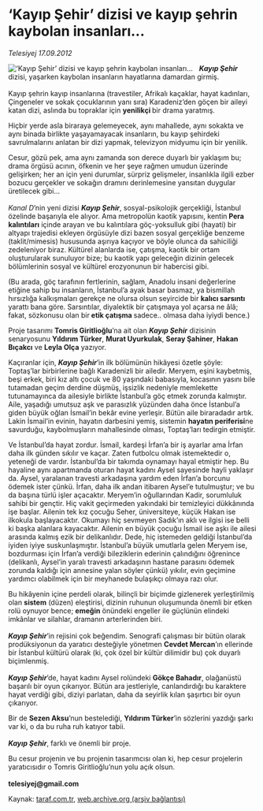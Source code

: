 # ‘Kayıp Şehir’ dizisi ve kayıp şehrin kaybolan insanları... 

*Telesiyej 17.09.2012*

<div class="yazi"><img align="left" alt="‘Kayıp Şehir’ dizisi ve kayıp şehrin kaybolan insanları... " border="0" src="http://www.taraf.com.tr/fotoraflar/makaleler/kayip-sehir-dizisi-ve-kayip-sehrin-kaybolan_8474_orijinal.jpg" style="border-right-width:10px; border-color:#FFFFFF"/><p><b><i>Kayıp Şehir</i></b> dizisi, yaşarken kaybolan insanların hayatlarına damardan girmiş.<br/><br/>Kayıp şehrin kayıp insanlarına (travestiler, Afrikalı kaçaklar, hayat kadınları, Çingeneler ve sokak çocuklarının yanı sıra) Karadeniz’den göçen bir aileyi katan dizi, aslında bu topraklar için <b>yenilikçi </b>bir drama yaratmış.</p>
<p>Hiçbir yerde asla biraraya gelemeyecek, aynı mahallede, aynı sokakta ve aynı binada birlikte yaşayamayacak insanların, bu kayıp şehirdeki savrulmalarını anlatan bir dizi yapmak, televizyon midyumu için bir yenilik. </p>
<p>Cesur, gözü pek, ama aynı zamanda son derece duyarlı bir yaklaşım bu; drama örgüsü acının, öfkenin ve her şeye rağmen umudun üzerinde gelişirken; her an için yeni durumlar, sürpriz gelişmeler, insanlıkla ilgili ezber bozucu gerçekler ve sokağın dramını derinlemesine yansıtan duygular üretilecek gibi...<br/><br/><i>Kanal D</i>’nin yeni dizisi <b><i>Kayıp Şehir</i></b>, sosyal-psikolojik gerçekliği, İstanbul özelinde başarıyla ele alıyor. Ama metropolün kaotik yapısını, kentin<b> Pera kalıntıları</b> içinde arayan ve bu kalıntılara göç-yoksulluk gibi (hayati) bir altyapı trajedisi ekleyen örgüsüyle dizi bazen sosyal gerçekliğe benzeme (taklit/mimesis) hususunda aşırıya kaçıyor ve böyle olunca da sahiciliği zedeleniyor biraz. Kültürel alanlarda ise, çatışma, kaotik bir ortam oluşturularak sunuluyor bize; bu kaotik yapı geleceğin dizinin gelecek bölümlerinin sosyal ve kültürel erozyonunun bir habercisi gibi.</p>
<p>(Bu arada, göç tarafının fertlerinin, sağlam, Anadolu insani değerlerine etiğine sahip bu insanların, İstanbul’a ayak basar basmaz, ya bismillah hırsızlığa kalkışmaları gerekçe ne olursa olsun seyircide bir <b>kalıcı sarsıntı</b> yarattı bana göre. Sarsıntılar, diyalektik bir çatışmaya yol açarsa ne âlâ; fakat, sözkonusu olan bir<b> etik çatışma </b>sadece.. olmasa daha iyiydi bence.)</p>
<p>Proje tasarımı <b>Tomris Giritlioğlu</b>’na ait olan <b><i>Kayıp Şehir</i></b> dizisinin senaryosunu <b>Yıldırım Türker</b>, <b>Murat Uyurkulak</b>, <b>Seray Şahiner</b>, <b>Hakan Bıçakcı</b> ve <b>Leyla Olça</b> yazıyor.</p>
<p>Kaçıranlar için, <b><i>Kayıp Şehir</i></b>’in ilk bölümünün hikâyesi özetle şöyle: Toptaş’lar birbirlerine bağlı Karadenizli bir ailedir. Meryem, eşini kaybetmiş, beşi erkek, biri kız altı çocuk ve 80 yaşındaki babasıyla, kocasının yasını bile tutamadan geçim derdine düşmüş, işsizlik nedeniyle memlekette tutunamayınca da ailesiyle birlikte İstanbul’a göç etmek zorunda kalmıştır. Aile, yaşadığı umutsuz aşk ve parasızlık yüzünden daha önce İstanbul’a giden büyük oğlan İsmail’in bekâr evine yerleşir. Bütün aile biraradadır artık. Lakin İsmail’in evinin, hayatın darbesini yemiş, sistemin <b>hayatın periferisi</b>ne savurduğu, kaybolmuşların mahallesinde olması, Toptaş’ları tedirgin etmiştir.</p>
<p>Ve İstanbul’da hayat zordur. İsmail, kardeşi İrfan’a bir iş ayarlar ama İrfan daha ilk günden sıkılır ve kaçar. Zaten futbolcu olmak istemektedir o, yeteneği de vardır. İstanbul’da bir takımda oynamayı hayal etmiştir hep. Bu hayaline aynı apartmanda oturan hayat kadını Aysel sayesinde hayli yaklaşır da. Aysel, yaralanan travesti arkadaşına yardım eden İrfan’a borcunu ödemek ister çünkü. İrfan, daha ilk andan itibaren Aysel’e tutulmuştur; ve bu da başına türlü işler açacaktır. Meryem’in oğullarından Kadir, sorumluluk sahibi bir gençtir. Hiç vakit geçirmeden yakındaki bir temizleyici dükkânında işe başlar. Ailenin tek kız çocuğu Seher, üniversiteye, küçük Hakan ise ilkokula başlayacaktır. Okumayı hiç sevmeyen Sadık’ın aklı ve ilgisi ise belli ki başka alanlara kayacaktır. Ailenin en büyük çocuğu İsmail ise aşkı ile ailesi arasında kalmış ezik bir delikanlıdır. Dede, hiç istemeden geldiği İstanbul’da iyiden iyiye suskunlaşmıştır. İstanbul’a büyük umutlarla gelen Meryem ise, bozdurması için İrfan’a verdiği bileziklerin ederinin çalındığını öğrenince (delikanlı, Aysel’in yaralı travesti arkadaşının hastane parasını ödemek zorunda kaldığı için annesine yalan söyler çünkü) yıkılır, evin geçimine yardımcı olabilmek için bir meyhanede bulaşıkçı olmaya razı olur.</p>
<p>Bu hikâyenin içine perdeli olarak, bilinçli bir biçimde gizlenerek yerleştirilmiş olan <b>sistem</b> (düzen) eleştirisi, dizinin ruhunun oluşumunda önemli bir etken rolü oynuyor bence; <b>emeğin</b> önündeki engeller ile güçlünün elindeki imkânlar ve silahlar, dramanın arterlerinden biri.<br/><br/><b><i>Kayıp Şehir</i></b>’in rejisini çok beğendim. Senografi çalışması bir bütün olarak prodüksiyonun da yaratıcı desteğiyle yönetmen <b>Cevdet Mercan</b>’ın ellerinde bir İstanbul kültürü olarak (ki, çok özel bir kültür dilimidir bu) çok duyarlı biçimlenmiş.<br/><br/><b><i>Kayıp Şehir</i></b>’de, hayat kadını Aysel rolündeki <b>Gökçe Bahadır</b>, olağanüstü başarılı bir oyun çıkarıyor. Bütün ara jestleriyle, canlandırdığı bu karaktere hayat verdiği gibi, diziyi parlatan, daha da seyirlik kılan şaşırtıcı bir oyun çıkarıyor.</p>
<p>Bir de <b>Sezen Aksu</b>’nun bestelediği, <b>Yıldırım Türker</b>’in sözlerini yazdığı şarkı var ki, o da bu ruha ruh katıyor tabii.<br/><br/><b><i>Kayıp Şehir</i></b>, farklı ve önemli bir proje.</p>
<p>Bu cesur projenin ve bu projenin tasarımcısı olan ki, hep cesur projelerin yaratıcısıdır o Tomris Giritlioğlu’nun yolu açık olsun.<br/><br/><strong>telesiyej@gmail.com</strong></p>
</div>

Kaynak: [taraf.com.tr](http://www.taraf.com.tr/telesiyej/makale-kayip-sehir-dizisi-ve-kayip-sehrin-kaybolan.htm), [web.archive.org (arşiv bağlantısı)](http://web.archive.org/web/20140221221045/http://www.taraf.com.tr/telesiyej/makale-kayip-sehir-dizisi-ve-kayip-sehrin-kaybolan.htm)
